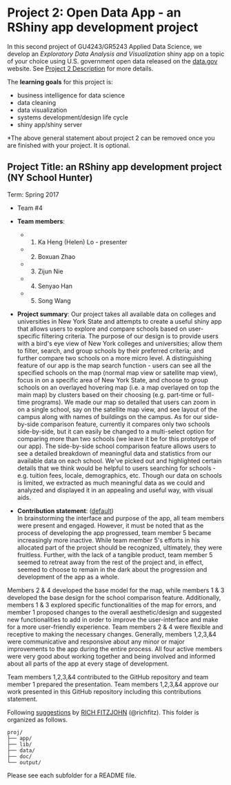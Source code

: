 # Project 2: Open Data App - an RShiny app development project


In this second project of GU4243/GR5243 Applied Data Science, we develop an *Exploratory Data Analysis and Visualization* shiny app on a topic of your choice using U.S. government open data released on the [data.gov](https://data.gov/) website. See [Project 2 Description](project2_desc.md) for more details.  

The **learning goals** for this project is:

- business intelligence for data science
- data cleaning
- data visualization
- systems development/design life cycle
- shiny app/shiny server

*The above general statement about project 2 can be removed once you are finished with your project. It is optional.

## Project Title: an RShiny app development project (NY School Hunter)

Term: Spring 2017

+ Team #4
+ **Team members**:
	+ 1. Ka Heng (Helen) Lo - presenter
	+ 2. Boxuan Zhao
	+ 3. Zijun Nie
	+ 4. Senyao Han
	+ 5. Song Wang

+ **Project summary**: Our project takes all available data on colleges and universities in New York State and attempts to create a useful shiny app that allows users to explore and compare schools based on user-specific filtering criteria. The purpose of our design is to provide users with a bird's eye view of New York colleges and universities; allow them to filter, search, and group schools by their preferred criteria; and further compare two schools on a more micro level. A distinguishing feature of our app is the map search function - users can see all the specified schools on the map (normal map view or satellite map view), focus in on a specific area of New York State, and choose to group schools on an overlayed hovering map (i.e. a map overlayed on top the main map) by clusters based on their choosing (e.g. part-time or full-time programs). We made our map so detailed that users can zoom in on a single school, say on the satellite map view, and see layout of the campus along with names of buildings on the campus. As for our side-by-side comparison feature, currently it compares only two schools side-by-side, but it can easily be changed to a multi-select option for comparing more than two schools (we leave it be for this prototype of our app). The side-by-side school comparison feature allows users to see a detailed breakdown of meaningful data and statistics from our available data on each school. We've picked out and highlighted certain details that we think would be helpful to users searching for schools - e.g. tuition fees, locale, demographics, etc. Though our data on schools is limited, we extracted as much meaningful data as we could and analyzed and displayed it in an appealing and useful way, with visual aids. 

+ **Contribution statement**: ([default](doc/a_note_on_contributions.md))  
In brainstorming the interface and purpose of the app, all team members were present and engaged. However, it must be noted that as the process of developing the app progressed, team member 5 became increasingly more inactive. While team member 5's efforts in his allocated part of the project should be recognized, ultimately, they were fruitless. Further, with the lack of a tangible product, team member 5 seemed to retreat away from the rest of the project and, in effect, seemed to choose to remain in the dark about the progression and development of the app as a whole.  

Members 2 & 4 developed the base model for the map, while members 1 & 3 developed the base design for the school comparison feature. Additionally, members 1 & 3 explored specific functionalities of the map for errors, and member 1 proposed changes to the overall aesthetic/design and suggested new functionalities to add in order to improve the user-interface and make for a more user-friendly experience. Team members 2 & 4 were flexible and receptive to making the necessary changes. Generally, members 1,2,3,&4 were communicative and responsive about any minor or major improvements to the app during the entire process. All four active members were very good about working together and being involved and informed about all parts of the app at every stage of development.  

Team members 1,2,3,&4 contributed to the GitHub repository and team member 1 prepared the presentation. Team members 1,2,3,&4 approve our work presented in this GitHub repository including this contributions statement. 

Following [suggestions](http://nicercode.github.io/blog/2013-04-05-projects/) by [RICH FITZJOHN](http://nicercode.github.io/about/#Team) (@richfitz). This folder is organized as follows.

```
proj/
├── app/
├── lib/
├── data/
├── doc/
└── output/
```

Please see each subfolder for a README file.

